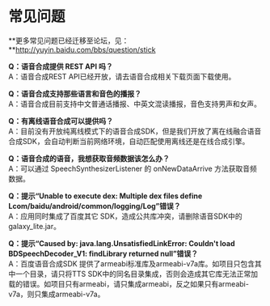 # 常见问题

**更多常见问题已经迁移至论坛，见：**http://yuyin.baidu.com/bbs/question/stick


**Q：语音合成提供 REST API 吗？**  
A：语音合成REST API已经开放，请去语音合成相关下载页面下载使用。

**Q：语音合成支持那些语言和音色的播报？**  
A：语音合成目前支持中文普通话播报、中英文混读播报，音色支持男声和女声。

**Q：有离线语音合成可以提供吗？**  
A：目前没有开放纯离线模式下的语音合成SDK，但是我们开放了离在线融合语音合成SDK，会自动判断当前网络环境，自动匹配使用离线还是在线合成引擎。

**Q：语音合成的语音，我想获取音频数据该怎么办？**  
A：可以通过 SpeechSynthesizerListener 的 onNewDataArrive 方法获取音频数据。

**Q：提示“Unable to execute dex: Multiple dex files define Lcom/baidu/android/common/logging/Log”错误？**  
A：应用同时集成了百度其它 SDK，造成公共库冲突，请删除语音SDK中的galaxy_lite.jar。

**Q：提示“Caused by: java.lang.UnsatisfiedLinkError: Couldn't load BDSpeechDecoder_V1: findLibrary returned null”错误？**  
A：百度语音合成SDK 提供了armeabi标准库及armeabi-v7a库。如项目只包含其中一个目录，请只将TTS SDK中的同名目录集成，否则会造成其它库无法正常加载的错误。如项目只有armeabi，请只集成armeabi，反之如果只有armeabi-v7a，则只集成armeabi-v7a。